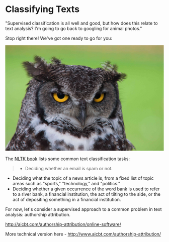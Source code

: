 # Classifying Texts

"Supervised classification is all well and good, but how does this relate to text analysis? I'm going to go back to googling for animal photos."

Stop right there! We've got one ready to go for you:

![non-diegetic owl photo](/assets/classifiers/owl.jpg)

The [NLTK book](http://www.nltk.org/book/ch06.html)
 lists some common text classification tasks:

> * Deciding whether an email is spam or not.
* Deciding what the topic of a news article is, from a fixed list of topic areas such as "sports," "technology," and "politics."
* Deciding whether a given occurrence of the word bank is used to refer to a river bank, a financial institution, the act of tilting to the side, or the act of depositing something in a financial institution.


For now, let's consider a supervised approach to a common problem in text analysis: authorship attribution.

http://aicbt.com/authorship-attribution/online-software/

More technical version here - http://www.aicbt.com/authorship-attribution/
